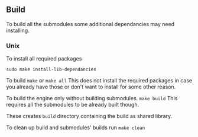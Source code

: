 ## Build
To build all the submodules some additional dependancies may need installing.

### Unix
To install all required packages
```
sudo make install-lib-dependancies
```

To build
`make` or `make all`
This does not install the required packages in case you already have those or
don't want to install for some other reason.

To build the engine only without building submodules.
`make build`
This requires all the submodules to be already built though.

These creates `build` directory containing the build as shared library.

To clean up build and submodules' builds run `make clean`
